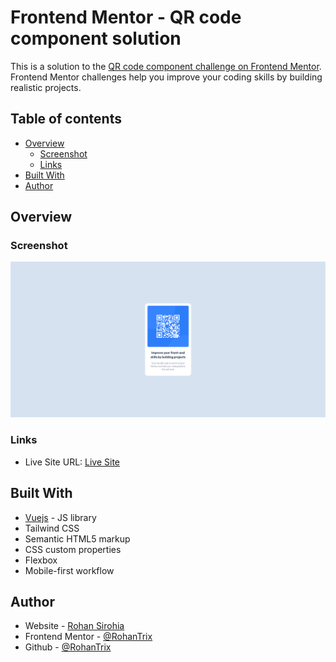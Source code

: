 # Frontend Mentor - QR code component solution

This is a solution to the [QR code component challenge on Frontend Mentor](https://www.frontendmentor.io/challenges/qr-code-component-iux_sIO_H). Frontend Mentor challenges help you improve your coding skills by building realistic projects. 


## Table of contents

- [Overview](#overview)
  - [Screenshot](#screenshot)
  - [Links](#links)
- [Built With](#my-process)
- [Author](#author)


## Overview
### Screenshot

![Solution Preview](./project-files/screenshot.png)


### Links

- Live Site URL: [Live Site](https://qr-code-fm.web.app/)

## Built With

- [Vuejs](https://vuejs.org/) - JS library
- Tailwind CSS
- Semantic HTML5 markup
- CSS custom properties
- Flexbox
- Mobile-first workflow

## Author

- Website - [Rohan Sirohia](https://www.linkedin.com/in/rohan-sirohia/)
- Frontend Mentor - [@RohanTrix](https://www.frontendmentor.io/profile/RohanTrix)
- Github - [@RohanTrix](https://github.com/RohanTrix/)
